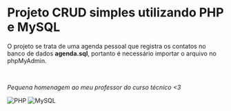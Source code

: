 # Projeto CRUD simples utilizando PHP e MySQL

O projeto se trata de uma agenda pessoal que registra os contatos no banco de dados **agenda.sql**, portanto é necessário importar o arquivo no phpMyAdmin.

<div>

  <br>
  
  <i>Pequena homenagem ao meu professor do curso técnico <3</i>
  
  <img src="https://img.shields.io/badge/php-%23777BB4.svg?style=for-the-badge&logo=php&logoColor=white" alt="PHP" />
  <img src="https://img.shields.io/badge/mysql-4479A1.svg?style=for-the-badge&logo=mysql&logoColor=white" alt="MySQL" />

  <br>

</div>
